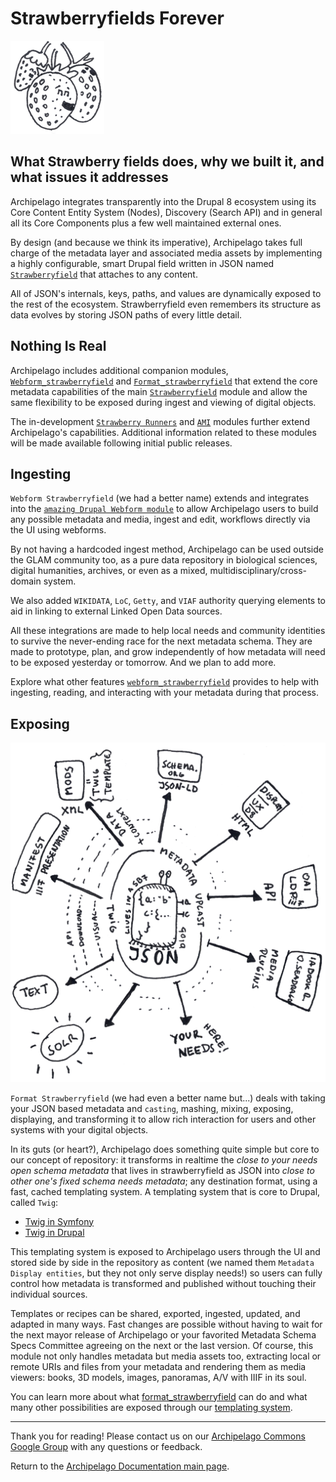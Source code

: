# Strawberryfields Forever

![Strawberries](images/strawberries.png)

## What Strawberry fields does, why we built it, and what issues it addresses

Archipelago integrates transparently into the Drupal 8 ecosystem using its Core Content Entity System (Nodes), Discovery (Search API) and in general all its Core Components plus a few well maintained external ones.

By design (and because we think its imperative), Archipelago takes full charge of the metadata layer and associated media assets by implementing a highly configurable, smart Drupal field written in JSON named [`Strawberryfield`](https://github.com/esmero/strawberryfield/tree/1.0.0-RC3) that attaches to any content.

All of JSON's internals, keys, paths, and values are dynamically exposed to the rest of the ecosystem. Strawberryfield even remembers its structure as data evolves by storing JSON paths of every little detail.

## Nothing Is Real

Archipelago includes additional companion modules, [`Webform_strawberryfield`](https://github.com/esmero/webform_strawberryfield/tree/1.0.0-RC3) and [`Format_strawberryfield`](https://github.com/esmero/webform_strawberryfield/tree/1.0.0-RC3) that extend the core metadata capabilities of the main [`Strawberryfield`](https://github.com/esmero/strawberryfield/tree/1.0.0-RC3) module and allow the same flexibility to be exposed during ingest and viewing of digital objects.

The in-development [`Strawberry Runners`](https://github.com/esmero/strawberry_runners) and [`AMI`](https://github.com/esmero/ami) modules further extend Archipelago's capabilities. Additional information related to these modules will be made available following initial public releases.

## Ingesting

`Webform Strawberryfield` (we had a better name) extends and integrates into the [`amazing Drupal Webform module`](https://www.drupal.org/project/webform) to allow Archipelago users to build any possible metadata and media, ingest and edit, workflows directly via the UI using webforms.

By not having a hardcoded ingest method, Archipelago can be used outside the GLAM community too, as a pure data repository in biological sciences, digital humanities, archives, or even as a mixed, multidisciplinary/cross-domain system.

We also added `WIKIDATA`, `LoC`, `Getty`, and `VIAF` authority querying elements to aid in linking to external Linked Open Data sources.

All these integrations are made to help local needs and community identities to survive the never-ending race for the next metadata schema. They are made to prototype, plan, and grow independently of how metadata will need to be exposed yesterday or tomorrow. And we plan to add more.

Explore what other features [`webform_strawberryfield`](strawberryfield-formatters.md) provides to help with ingesting, reading, and interacting with your metadata during that process.

## Exposing

![JSONupcaststar](images/jsonupcaststar.png)

`Format Strawberryfield` (we had even a better name but...) deals with taking your JSON based metadata and `casting`, mashing, mixing, exposing, displaying, and transforming it to allow rich interaction for users and other systems with your digital objects.

In its guts (or heart?), Archipelago does something quite simple but core to our concept of repository: it transforms in realtime the _close to your needs open schema metadata_ that lives in strawberryfield as JSON into _close to other one's fixed schema needs metadata_; any destination format, using a fast, cached templating system. A templating system that is core to Drupal, called `Twig`:

- [Twig in Symfony](https://twig.symfony.com)
- [Twig in Drupal](https://www.drupal.org/docs/theming-drupal/twig-in-drupal)

This templating system is exposed to Archipelago users through the UI and stored side by side in the repository as content (we named them `Metadata Display entities`, but they not only serve display needs!) so users can fully control how metadata is transformed and published without touching their individual sources.

Templates or recipes can be shared, exported, ingested, updated, and adapted in many ways. Fast changes are possible without having to wait for the next mayor release of Archipelago or your favorited Metadata Schema Specs Committee agreeing on the next or the last version. Of course, this module not only handles metadata but media assets too, extracting local or remote URIs and files from your metadata and rendering them as media viewers: books, 3D models, images, panoramas, A/V with IIIF in its soul.

You can learn more about what [format_strawberryfield](strawberryfield-formatters.md) can do and what many other possibilities are exposed through our [templating system](metadatatwigs.md).

___

Thank you for reading! Please contact us on our [Archipelago Commons Google Group](https://groups.google.com/forum/#!forum/archipelago-commons) with any questions or feedback.

Return to the [Archipelago Documentation main page](index.md).
